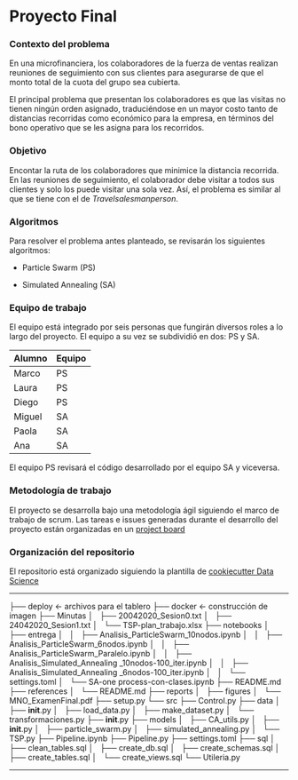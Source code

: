 Proyecto Final
==============================

### Contexto del problema

En una microfinanciera, los colaboradores de la fuerza de ventas realizan reuniones de seguimiento con sus clientes para asegurarse de que el monto total de la cuota del grupo sea cubierta. 

El principal problema que presentan los colaboradores es que las visitas no tienen ningún orden asignado, traduciéndose en un mayor costo tanto de distancias recorridas como económico para la empresa, en términos del bono operativo que se les asigna para los recorridos.

### Objetivo

Encontar la ruta de los colaboradores que minimice la distancia recorrida. En las reuniones de seguimiento, el colaborador debe visitar a todos sus clientes y solo los puede visitar una sola vez. Así, el problema es similar al que se tiene con el de $Travel salesman person$. 

### Algoritmos

Para resolver el problema antes planteado, se revisarán los siguientes algoritmos: 

+ Particle Swarm (PS)

+ Simulated Annealing (SA)


### Equipo de trabajo

El equipo está integrado por seis personas que fungirán diversos roles a lo largo del proyecto. El equipo a su vez se subdividió en dos: PS y SA. 

| Alumno | Equipo |
|--------|--------|
| Marco  | PS |
| Laura | PS |
| Diego | PS |
| Miguel | SA |
| Paola | SA |
| Ana   | SA |

El equipo PS revisará el código desarrollado por el equipo SA y viceversa. 

### Metodología de trabajo

El proyecto se desarrolla bajo una metodología ágil siguiendo el marco de trabajo de scrum. Las tareas e issues generadas durante el desarrollo del proyecto están organizadas en un [project board](https://github.com/lauragmz/proyecto-final-mno2020/projects/1)


### Organización del repositorio
El repositorio está organizado siguiendo la plantilla de [cookiecutter Data Science](https://drivendata.github.io/cookiecutter-data-science/)

------------


├── deploy                                                         <- archivos para el tablero
├── docker                                                         <- construcción de imagen
├── Minutas
│   ├── 20042020_Sesion0.txt
│   ├── 24042020_Sesion1.txt
│   └── TSP-plan_trabajo.xlsx
├── notebooks
│   ├── entrega
│   │   ├── Analisis_ParticleSwarm_10nodos.ipynb
│   │   ├── Analisis_ParticleSwarm_6nodos.ipynb
│   │   ├── Analisis_ParticleSwarm_Paralelo.ipynb
│   │   ├── Analisis_Simulated_Annealing _10nodos-100_iter.ipynb
│   │   ├── Analisis_Simulated_Annealing _6nodos-100_iter.ipynb
│   │   └── settings.toml
│   └── SA-one process-con-clases.ipynb
├── README.md
├── references
│   └── README.md
├── reports
│   ├── figures
│   └── MNO_ExamenFinal.pdf
├── setup.py
└── src
    ├── Control.py
    ├── data
    │   ├── __init__.py
    │   ├── load_data.py
    │   ├── make_dataset.py
    │   └── transformaciones.py
    ├── __init__.py
    ├── models
    │   ├── CA_utils.py
    │   ├── __init__.py
    │   ├── particle_swarm.py
    │   ├── simulated_annealing.py
    │   └── TSP.py
    ├── Pipeline.ipynb
    ├── Pipeline.py
    ├── settings.toml
    ├── sql
    │   ├── clean_tables.sql
    │   ├── create_db.sql
    │   ├── create_schemas.sql
    │   ├── create_tables.sql
    │   └── create_views.sql
    └── Utileria.py

--------

